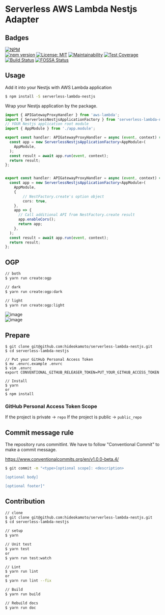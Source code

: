 # Serverless AWS Lambda Nestjs Adapter

## Badges

[![NPM](https://nodei.co/npm/serverless-lambda-nestjs.png?downloads=true&downloadRank=true&stars=true)](https://nodei.co/npm/serverless-lambda-nestjs/)  
[![npm version](https://badge.fury.io/js/serverless-lambda-nestjs.svg)](https://badge.fury.io/js/serverless-lambda-nestjs)
[![License: MIT](https://img.shields.io/badge/License-MIT-yellow.svg)](https://opensource.org/licenses/MIT)
[![Maintainability](https://api.codeclimate.com/v1/badges/c17851759423ce151b9e/maintainability)](https://codeclimate.com/github/hideokamoto/serverless-lambda-nestjs/maintainability)
[![Test Coverage](https://api.codeclimate.com/v1/badges/c17851759423ce151b9e/test_coverage)](https://codeclimate.com/github/hideokamoto/serverless-lambda-nestjs/test_coverage)
[![Build Status](https://travis-ci.org/hideokamoto/serverless-lambda-nestjs.svg?branch=master)](https://travis-ci.org/hideokamoto/serverless-lambda-nestjs)
[![FOSSA Status](https://app.fossa.com/api/projects/git%2Bgithub.com%2Fwpkyoto%2Fserverless-lambda-nestjs.svg?type=small)](https://app.fossa.com/projects/git%2Bgithub.com%2Fwpkyoto%2Fserverless-lambda-nestjs?ref=badge_small)

## Usage

Add it into your Nestjs with AWS Lambda application

```bash
$ npm install -S serverless-lambda-nestjs
```

Wrap your Nestjs application by the package.

```typescript
import { APIGatewayProxyHandler } from 'aws-lambda';
import { ServerlessNestjsApplicationFactory } from 'serverless-lambda-nestjs';
// YOUR Nestjs application root module
import { AppModule } from './app.module';

export const handler: APIGatewayProxyHandler = async (event, context) => {
  const app = new ServerlessNestjsApplicationFactory<AppModule>(
    AppModule,
  );
  const result = await app.run(event, context);
  return result;
};


export const handler: APIGatewayProxyHandler = async (event, context) => {
  const app = new ServerlessNestjsApplicationFactory<AppModule>(
    AppModule,
    {
        // NestFactory.create's option object
        cors: true,
    },
    app => {
      // Call additional API from NestFactory.create result
      app.enableCors();
      return app;
    },
  );
  const result = await app.run(event, context);
  return result;
};
```


## OGP

```bash
// both
$ yarn run create:ogp

// dark
$ yarn run create:ogp:dark

// light
$ yarn run create:ogp:light
```
![image](./ogp_dark.png)  
![image](./ogp_light.png)

## Prepare

```
$ git clone git@github.com:hideokamoto/serverless-lambda-nestjs.git
$ cd serverless-lambda-nestjs

// Put your GitHub Personal Access Token
$ mv .envrc.example .envrc
$ vim .envrc
export CONVENTIONAL_GITHUB_RELEASER_TOKEN=PUT_YOUR_GITHUB_ACCESS_TOKEN

// Install
$ yarn
or
$ npm install
```

### GitHub Personal Access Token Scope

If the project is private -> `repo`
If the project is public -> `public_repo`

## Commit message rule

The repository runs commitlint.
We have to follow "Conventional Commit" to make a commit message.

https://www.conventionalcommits.org/en/v1.0.0-beta.4/

```bash
$ git commit -m "<type>[optional scope]: <description>

[optional body]

[optional footer]"
```

## Contribution

```bash
// clone
$ git clone git@github.com:hideokamoto/serverless-lambda-nestjs.git
$ cd serverless-lambda-nestjs

// setup
$ yarn

// Unit test
$ yarn test
or
$ yarn run test:watch

// Lint
$ yarn run lint
or
$ yarn run lint --fix

// Build
$ yarn run build

// Rebuild docs
$ yarn run doc
```
